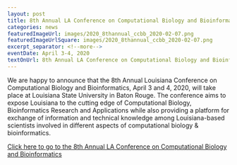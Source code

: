 ```yaml
---
layout: post
title: 8th Annual LA Conference on Computational Biology and Bioinformatics, April 3-4, 2020
categories: news
featuredImageUrl: images/2020_8thannual_ccbb_2020-02-07.png
featuredImageUrlSquare: images/2020_8thannual_ccbb_2020-02-07.png
excerpt_separator: <!--more-->
eventDate: April 3-4, 2020
textOnUrl: 8th Annual LA Conference on Computational Biology and Bioinformatics - Registration
---
```

<p>We are happy to announce that the 8th Annual Louisiana Conference on Computational Biology and Bioinformatics, April 3 and 4, 2020, will take place at Louisiana State University in Baton Rouge. <!--more-->The conference aims to expose Louisiana to the cutting edge of Computational Biology, Bioinformatics Research and Applications while also providing a platform for exchange of information and technical knowledge among Louisiana-based scientists involved in different aspects of computational biology & bioinformatics.</p>
  <a class="button" href="{{ "/conference-on-biology-and-bioinformatics.html" | relative_url }}">Click here to go to the 8th Annual LA Conference on Computational Biology and Bioinformatics</a>
